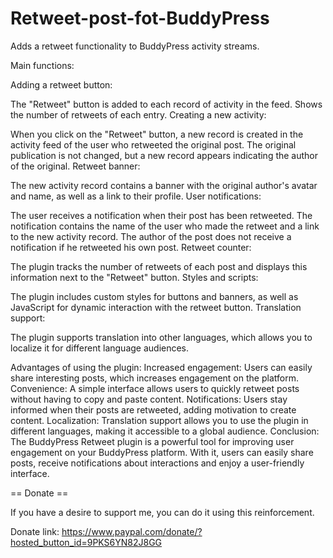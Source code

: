 # Retweet-post-fot-BuddyPress
Adds a retweet functionality to BuddyPress activity streams.

Main functions:

Adding a retweet button:

The "Retweet" button is added to each record of activity in the feed.
Shows the number of retweets of each entry.
Creating a new activity:

When you click on the "Retweet" button, a new record is created in the activity feed of the user who retweeted the original post.
The original publication is not changed, but a new record appears indicating the author of the original.
Retweet banner:

The new activity record contains a banner with the original author's avatar and name, as well as a link to their profile.
User notifications:

The user receives a notification when their post has been retweeted.
The notification contains the name of the user who made the retweet and a link to the new activity record.
The author of the post does not receive a notification if he retweeted his own post.
Retweet counter:

The plugin tracks the number of retweets of each post and displays this information next to the "Retweet" button.
Styles and scripts:

The plugin includes custom styles for buttons and banners, as well as JavaScript for dynamic interaction with the retweet button.
Translation support:

The plugin supports translation into other languages, which allows you to localize it for different language audiences.

Advantages of using the plugin:
Increased engagement: Users can easily share interesting posts, which increases engagement on the platform.
Convenience: A simple interface allows users to quickly retweet posts without having to copy and paste content.
Notifications: Users stay informed when their posts are retweeted, adding motivation to create content.
Localization: Translation support allows you to use the plugin in different languages, making it accessible to a global audience.
Conclusion:
The BuddyPress Retweet plugin is a powerful tool for improving user engagement on your BuddyPress platform. With it, users can easily share posts, receive notifications about interactions and enjoy a user-friendly interface.

== Donate ==

If you have a desire to support me, you can do it using this reinforcement.

Donate link: https://www.paypal.com/donate/?hosted_button_id=9PKS6YN82J8GG

